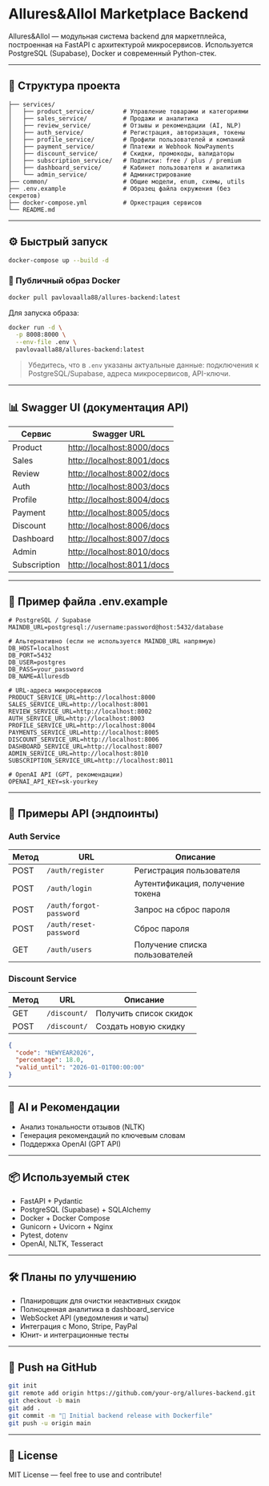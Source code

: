 # Allures\&Allol Marketplace Backend

Allures\&Allol — модульная система backend для маркетплейса, построенная на FastAPI с архитектурой микросервисов. Используется PostgreSQL (Supabase), Docker и современный Python-стек.

---

## 📁 Структура проекта

```
├── services/
│   ├── product_service/        # Управление товарами и категориями
│   ├── sales_service/          # Продажи и аналитика
│   ├── review_service/         # Отзывы и рекомендации (AI, NLP)
│   ├── auth_service/           # Регистрация, авторизация, токены
│   ├── profile_service/        # Профили пользователей и компаний
│   ├── payment_service/        # Платежи и Webhook NowPayments
│   ├── discount_service/       # Скидки, промокоды, валидаторы
│   ├── subscription_service/   # Подписки: free / plus / premium
│   ├── dashboard_service/      # Кабинет пользователя и аналитика
│   └── admin_service/          # Администрирование
├── common/                     # Общие модели, enum, схемы, utils
├── .env.example                # Образец файла окружения (без секретов)
├── docker-compose.yml          # Оркестрация сервисов
└── README.md
```

---

## ⚙️ Быстрый запуск

```bash
docker-compose up --build -d
```

### 🐳 Публичный образ Docker

```bash
docker pull pavlovaalla88/allures-backend:latest
```

Для запуска образа:

```bash
docker run -d \
  -p 8008:8000 \
  --env-file .env \
  pavlovaalla88/allures-backend:latest
```

> Убедитесь, что в `.env` указаны актуальные данные: подключения к PostgreSQL/Supabase, адреса микросервисов, API-ключи.

---

## 📊 Swagger UI (документация API)

| Сервис       | Swagger URL                                              |
| ------------ | -------------------------------------------------------- |
| Product      | [http://localhost:8000/docs](http://localhost:8000/docs) |
| Sales        | [http://localhost:8001/docs](http://localhost:8001/docs) |
| Review       | [http://localhost:8002/docs](http://localhost:8002/docs) |
| Auth         | [http://localhost:8003/docs](http://localhost:8003/docs) |
| Profile      | [http://localhost:8004/docs](http://localhost:8004/docs) |
| Payment      | [http://localhost:8005/docs](http://localhost:8005/docs) |
| Discount     | [http://localhost:8006/docs](http://localhost:8006/docs) |
| Dashboard    | [http://localhost:8007/docs](http://localhost:8007/docs) |
| Admin        | [http://localhost:8010/docs](http://localhost:8010/docs) |
| Subscription | [http://localhost:8011/docs](http://localhost:8011/docs) |

---

## 🔐 Пример файла .env.example

```env
# PostgreSQL / Supabase
MAINDB_URL=postgresql://username:password@host:5432/database

# Альтернативно (если не используется MAINDB_URL напрямую)
DB_HOST=localhost
DB_PORT=5432
DB_USER=postgres
DB_PASS=your_password
DB_NAME=Alluresdb

# URL-адреса микросервисов
PRODUCT_SERVICE_URL=http://localhost:8000
SALES_SERVICE_URL=http://localhost:8001
REVIEW_SERVICE_URL=http://localhost:8002
AUTH_SERVICE_URL=http://localhost:8003
PROFILE_SERVICE_URL=http://localhost:8004
PAYMENTS_SERVICE_URL=http://localhost:8005
DISCOUNT_SERVICE_URL=http://localhost:8006
DASHBOARD_SERVICE_URL=http://localhost:8007
ADMIN_SERVICE_URL=http://localhost:8010
SUBSCRIPTION_SERVICE_URL=http://localhost:8011

# OpenAI API (GPT, рекомендации)
OPENAI_API_KEY=sk-yourkey
```

---

## 🔁 Примеры API (эндпоинты)

### Auth Service

| Метод | URL                     | Описание                         |
| ----- | ----------------------- | -------------------------------- |
| POST  | `/auth/register`        | Регистрация пользователя         |
| POST  | `/auth/login`           | Аутентификация, получение токена |
| POST  | `/auth/forgot-password` | Запрос на сброс пароля           |
| POST  | `/auth/reset-password`  | Сброс пароля                     |
| GET   | `/auth/users`           | Получение списка пользователей   |

### Discount Service

| Метод | URL          | Описание               |
| ----- | ------------ | ---------------------- |
| GET   | `/discount/` | Получить список скидок |
| POST  | `/discount/` | Создать новую скидку   |

```json
{
  "code": "NEWYEAR2026",
  "percentage": 18.0,
  "valid_until": "2026-01-01T00:00:00"
}
```

---

## 🧠 AI и Рекомендации

* Анализ тональности отзывов (NLTK)
* Генерация рекомендаций по ключевым словам
* Поддержка OpenAI (GPT API)

---

## 📦 Используемый стек

* FastAPI + Pydantic
* PostgreSQL (Supabase) + SQLAlchemy
* Docker + Docker Compose
* Gunicorn + Uvicorn + Nginx
* Pytest, dotenv
* OpenAI, NLTK, Tesseract

---

## 🛠 Планы по улучшению

* Планировщик для очистки неактивных скидок
* Полноценная аналитика в dashboard\_service
* WebSocket API (уведомления и чаты)
* Интеграция с Mono, Stripe, PayPal
* Юнит- и интеграционные тесты

---

## 🚀 Push на GitHub

```bash
git init
git remote add origin https://github.com/your-org/allures-backend.git
git checkout -b main
git add .
git commit -m "🚀 Initial backend release with Dockerfile"
git push -u origin main
```

---

## 📄 License

MIT License — feel free to use and contribute!
